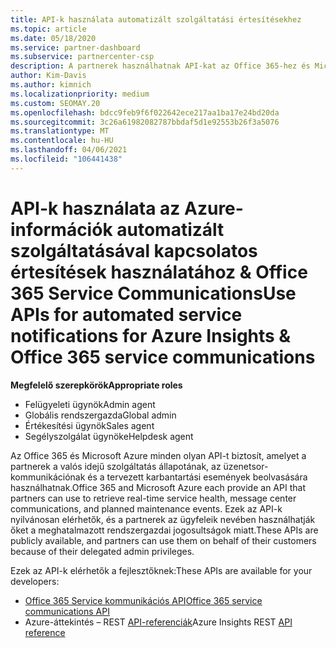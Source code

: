 ```yaml
---
title: API-k használata automatizált szolgáltatási értesítésekhez
ms.topic: article
ms.date: 05/18/2020
ms.service: partner-dashboard
ms.subservice: partnercenter-csp
description: A partnerek használhatnak API-kat az Office 365-hez és Microsoft Azure partnerekhez a valós idejű szolgáltatás állapota, az üzenetsor-kommunikáció és a tervezett karbantartási események esetében.
author: Kim-Davis
ms.author: kimnich
ms.localizationpriority: medium
ms.custom: SEOMAY.20
ms.openlocfilehash: bdcc9feb9f6f022642ece217aa1ba17e24bd20da
ms.sourcegitcommit: 3c26a61982082787bbdaf5d1e92553b26f3a5076
ms.translationtype: MT
ms.contentlocale: hu-HU
ms.lasthandoff: 04/06/2021
ms.locfileid: "106441438"
---
```

# <a name="use-apis-for-automated-service-notifications-for-azure-insights--office-365-service-communications"></a><span data-ttu-id="28794-103">API-k használata az Azure-információk automatizált szolgáltatásával kapcsolatos értesítések használatához & Office 365 Service Communications</span><span class="sxs-lookup"><span data-stu-id="28794-103">Use APIs for automated service notifications for Azure Insights & Office 365 service communications</span></span>

<span data-ttu-id="28794-104">**Megfelelő szerepkörök**</span><span class="sxs-lookup"><span data-stu-id="28794-104">**Appropriate roles**</span></span>

- <span data-ttu-id="28794-105">Felügyeleti ügynök</span><span class="sxs-lookup"><span data-stu-id="28794-105">Admin agent</span></span>
- <span data-ttu-id="28794-106">Globális rendszergazda</span><span class="sxs-lookup"><span data-stu-id="28794-106">Global admin</span></span>
- <span data-ttu-id="28794-107">Értékesítési ügynök</span><span class="sxs-lookup"><span data-stu-id="28794-107">Sales agent</span></span>
- <span data-ttu-id="28794-108">Segélyszolgálat ügynöke</span><span class="sxs-lookup"><span data-stu-id="28794-108">Helpdesk agent</span></span>

<span data-ttu-id="28794-109">Az Office 365 és Microsoft Azure minden olyan API-t biztosít, amelyet a partnerek a valós idejű szolgáltatás állapotának, az üzenetsor-kommunikációnak és a tervezett karbantartási események beolvasására használhatnak.</span><span class="sxs-lookup"><span data-stu-id="28794-109">Office 365 and Microsoft Azure each provide an API that partners can use to retrieve real-time service health, message center communications, and planned maintenance events.</span></span> <span data-ttu-id="28794-110">Ezek az API-k nyilvánosan elérhetők, és a partnerek az ügyfeleik nevében használhatják őket a meghatalmazott rendszergazdai jogosultságok miatt.</span><span class="sxs-lookup"><span data-stu-id="28794-110">These APIs are publicly available, and partners can use them on behalf of their customers because of their delegated admin privileges.</span></span>

<span data-ttu-id="28794-111">Ezek az API-k elérhetők a fejlesztőknek:</span><span class="sxs-lookup"><span data-stu-id="28794-111">These APIs are available for your developers:</span></span>

- [<span data-ttu-id="28794-112">Office 365 Service kommunikációs API</span><span class="sxs-lookup"><span data-stu-id="28794-112">Office 365 service communications API</span></span>](/office/office-365-management-api/office-365-service-communications-api-reference)
- <span data-ttu-id="28794-113">Azure-áttekintés – REST [API-referenciák](/rest/api/monitor/)</span><span class="sxs-lookup"><span data-stu-id="28794-113">Azure Insights REST [API reference](/rest/api/monitor/)</span></span>

 

 
